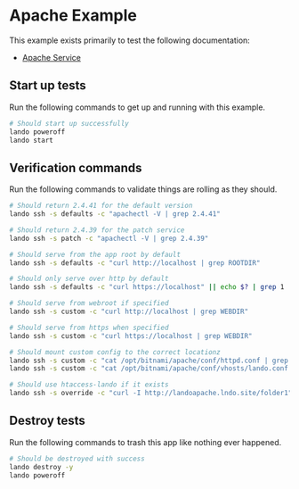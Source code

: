 Apache Example
==============

This example exists primarily to test the following documentation:

* [Apache Service](https://docs.devwithlando.io/tutorials/apache.html)

Start up tests
--------------

Run the following commands to get up and running with this example.

```bash
# Should start up successfully
lando poweroff
lando start
```

Verification commands
---------------------

Run the following commands to validate things are rolling as they should.

```bash
# Should return 2.4.41 for the default version
lando ssh -s defaults -c "apachectl -V | grep 2.4.41"

# Should return 2.4.39 for the patch service
lando ssh -s patch -c "apachectl -V | grep 2.4.39"

# Should serve from the app root by default
lando ssh -s defaults -c "curl http://localhost | grep ROOTDIR"

# Should only serve over http by default
lando ssh -s defaults -c "curl https://localhost" || echo $? | grep 1

# Should serve from webroot if specified
lando ssh -s custom -c "curl http://localhost | grep WEBDIR"

# Should serve from https when specified
lando ssh -s custom -c "curl https://localhost | grep WEBDIR"

# Should mount custom config to the correct locationz
lando ssh -s custom -c "cat /opt/bitnami/apache/conf/httpd.conf | grep LANDOHTTPD"
lando ssh -s custom -c "cat /opt/bitnami/apache/conf/vhosts/lando.conf | grep LANDOCUSTOM"

# Should use htaccess-lando if it exists
lando ssh -s override -c "curl -I http://landoapache.lndo.site/folder1" | grep Location | grep http://landoapache.lndo.site/folder2/
```

Destroy tests
-------------

Run the following commands to trash this app like nothing ever happened.

```bash
# Should be destroyed with success
lando destroy -y
lando poweroff
```
